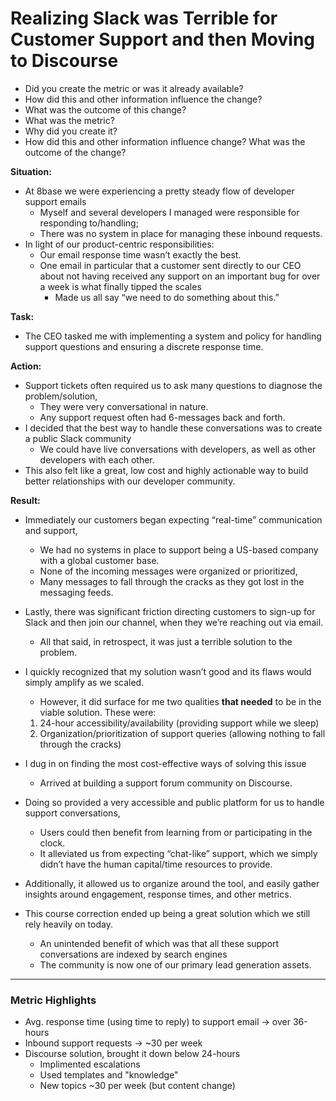 # Realizing Slack was Terrible for Customer Support and then Moving to Discourse

- Did you create the metric or was it already available? 
- How did this and other information influence the change? 
- What was the outcome of this change? 
- What was the metric? 
- Why did you create it? 
- How did this and other information influence change? What was the outcome of the change?

**Situation:** 
- At 8base we were experiencing a pretty steady flow of developer support emails 
	- Myself and several developers I managed were responsible for responding to/handling; 
	- There was no system in place for managing these inbound requests. 
- In light of our product-centric responsibilities: 
	- Our email response time wasn’t exactly the best. 
	- One email in particular that a customer sent directly to our CEO about not having received any support on an important bug for over a week is what finally tipped the scales
		- Made us all say “we need to do something about this.”
    
**Task:** 
- The CEO tasked me with implementing a system and policy for handling support questions and ensuring a discrete response time.
    
**Action:** 
- Support tickets often required us to ask many questions to diagnose the problem/solution, 
	- They were very conversational in nature. 
	- Any support request often had 6-messages back and forth. 
- I decided that the best way to handle these conversations was to create a public Slack community 
	- We could have live conversations with developers, as well as other developers with each other. 
- This also felt like a great, low cost and highly actionable way to build better relationships with our developer community.
    
**Result:** 
- Immediately our customers began expecting “real-time” communication and support, 
	- We had no systems in place to support being a US-based company with a global customer base. 
	- None of the incoming messages were organized or prioritized, 
	- Many messages to fall through the cracks as they got lost in the messaging feeds. 
- Lastly, there was significant friction directing customers to sign-up for Slack and then join our channel, when they we’re reaching out via email. 
	- All that said, in retrospect, it was just a terrible solution to the problem. 
    
- I quickly recognized that my solution wasn’t good and its flaws would simply amplify as we scaled. 
	- However, it did surface for me two qualities **that needed** to be in the viable solution. These were:
    
	1. 24-hour accessibility/availability (providing support while we sleep)
	2. Organization/prioritization of support queries (allowing nothing to fall through the cracks)
    
- I dug in on finding the most cost-effective ways of solving this issue 
	- Arrived at building a support forum community on Discourse. 
- Doing so provided a very accessible and public platform for us to handle support conversations, 
	- Users could then benefit from learning from or participating in the clock.
	- It alleviated us from expecting “chat-like” support, which we simply didn’t have the human capital/time resources to provide.  
- Additionally, it allowed us to organize around the tool, and easily gather insights around engagement, response times, and other metrics.
    
- This course correction ended up being a great solution which we still rely heavily on today. 
	- An unintended benefit of which was that all these support conversations are indexed by search engines
	- The community is now one of our primary lead generation assets.

___

### Metric Highlights
- Avg. response time (using time to reply) to support email -> over 36-hours
- Inbound support requests -> ~30 per week
- Discourse solution, brought it down below 24-hours
	- Implimented escalations
	- Used templates and "knowledge"
	- New topics ~30 per week (but content change)